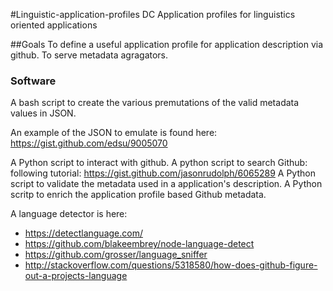 #Linguistic-application-profiles
DC Application profiles for linguistics oriented applications

##Goals
To define a useful application profile for application description via github. To serve metadata agragators.

### Software
A bash script to create the various premutations of the valid metadata values in JSON.

An example of the JSON to emulate is found here: https://gist.github.com/edsu/9005070

A Python script to interact with github.
A python script to search Github: following tutorial: https://gist.github.com/jasonrudolph/6065289 
A Python script to validate the metadata used in a application's description.
A Python scritp to enrich the application profile based Github metadata.

A language detector is here:
* https://detectlanguage.com/
* https://github.com/blakeembrey/node-language-detect
* https://github.com/grosser/language_sniffer
* http://stackoverflow.com/questions/5318580/how-does-github-figure-out-a-projects-language

